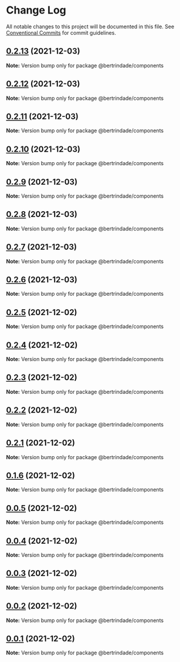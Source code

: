 # Change Log

All notable changes to this project will be documented in this file.
See [Conventional Commits](https://conventionalcommits.org) for commit guidelines.

## [0.2.13](https://github.com/berTrindade/lerna/compare/@bertrindade/components@0.2.12...@bertrindade/components@0.2.13) (2021-12-03)

**Note:** Version bump only for package @bertrindade/components





## [0.2.12](https://github.com/berTrindade/lerna/compare/@bertrindade/components@0.2.11...@bertrindade/components@0.2.12) (2021-12-03)

**Note:** Version bump only for package @bertrindade/components





## [0.2.11](https://github.com/berTrindade/lerna/compare/@bertrindade/components@0.2.10...@bertrindade/components@0.2.11) (2021-12-03)

**Note:** Version bump only for package @bertrindade/components





## [0.2.10](https://github.com/berTrindade/lerna/compare/@bertrindade/components@0.2.9...@bertrindade/components@0.2.10) (2021-12-03)

**Note:** Version bump only for package @bertrindade/components





## [0.2.9](https://github.com/berTrindade/lerna/compare/@bertrindade/components@0.2.8...@bertrindade/components@0.2.9) (2021-12-03)

**Note:** Version bump only for package @bertrindade/components





## [0.2.8](https://github.com/berTrindade/lerna/compare/@bertrindade/components@0.2.7...@bertrindade/components@0.2.8) (2021-12-03)

**Note:** Version bump only for package @bertrindade/components





## [0.2.7](https://github.com/berTrindade/lerna/compare/@bertrindade/components@0.2.6...@bertrindade/components@0.2.7) (2021-12-03)

**Note:** Version bump only for package @bertrindade/components





## [0.2.6](https://github.com/berTrindade/lerna/compare/@bertrindade/components@0.2.5...@bertrindade/components@0.2.6) (2021-12-03)

**Note:** Version bump only for package @bertrindade/components





## [0.2.5](https://github.com/berTrindade/lerna/compare/@bertrindade/components@0.2.4...@bertrindade/components@0.2.5) (2021-12-02)

**Note:** Version bump only for package @bertrindade/components





## [0.2.4](https://github.com/berTrindade/lerna/compare/@bertrindade/components@0.2.3...@bertrindade/components@0.2.4) (2021-12-02)

**Note:** Version bump only for package @bertrindade/components





## [0.2.3](https://github.com/berTrindade/lerna/compare/@bertrindade/components@0.2.2...@bertrindade/components@0.2.3) (2021-12-02)

**Note:** Version bump only for package @bertrindade/components





## [0.2.2](https://github.com/berTrindade/lerna/compare/@bertrindade/components@0.2.1...@bertrindade/components@0.2.2) (2021-12-02)

**Note:** Version bump only for package @bertrindade/components





## [0.2.1](https://github.com/berTrindade/lerna/compare/@bertrindade/components@0.1.6...@bertrindade/components@0.2.1) (2021-12-02)

**Note:** Version bump only for package @bertrindade/components





## [0.1.6](https://github.com/berTrindade/lerna/compare/@bertrindade/components@0.1.6...@bertrindade/components@0.1.6) (2021-12-02)

**Note:** Version bump only for package @bertrindade/components





## [0.0.5](https://github.com/berTrindade/lerna/compare/@bertrindade/components@0.1.6...@bertrindade/components@0.0.5) (2021-12-02)

**Note:** Version bump only for package @bertrindade/components





## [0.0.4](https://github.com/berTrindade/lerna/compare/@bertrindade/components@0.1.6...@bertrindade/components@0.0.4) (2021-12-02)

**Note:** Version bump only for package @bertrindade/components





## [0.0.3](https://github.com/berTrindade/lerna/compare/@bertrindade/components@0.1.6...@bertrindade/components@0.0.3) (2021-12-02)

**Note:** Version bump only for package @bertrindade/components





## [0.0.2](https://github.com/berTrindade/lerna/compare/@bertrindade/components@0.1.6...@bertrindade/components@0.0.2) (2021-12-02)

**Note:** Version bump only for package @bertrindade/components





## [0.0.1](https://github.com/berTrindade/lerna/compare/@bertrindade/components@0.1.6...@bertrindade/components@0.0.1) (2021-12-02)

**Note:** Version bump only for package @bertrindade/components
